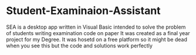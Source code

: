 # Student-Examinaion-Assistant
SEA is a desktop app written in Visual Basic intended to solve the problem of students  writing examination code on paper
It was created as a final year project for my Degree.
It was hosetd on a free platform so it might be dead when you see this but the code and solutions work perfectly

